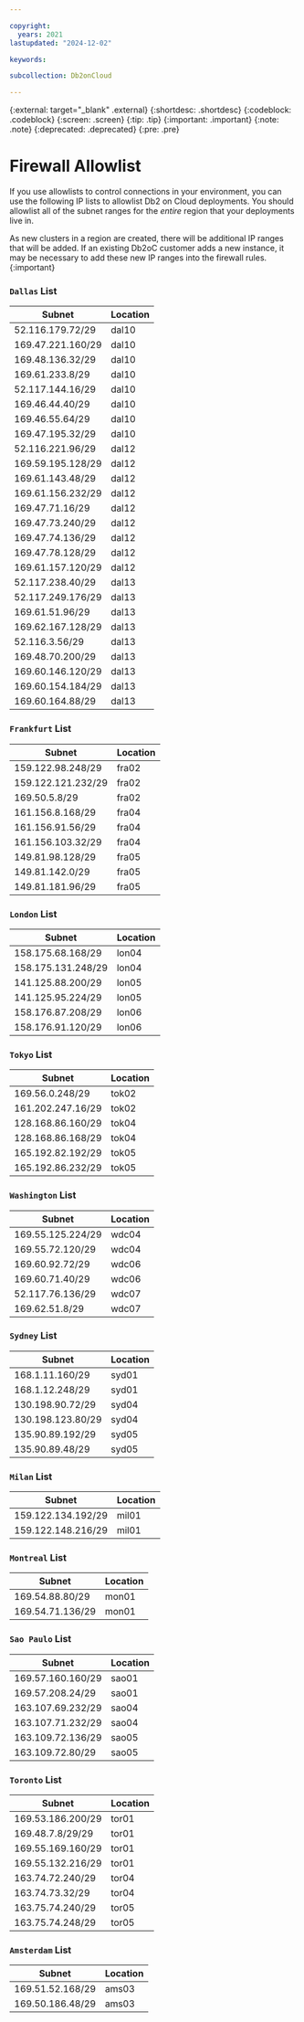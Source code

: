 ```yaml
---

copyright:
  years: 2021
lastupdated: "2024-12-02"

keywords:

subcollection: Db2onCloud

---
```


<!-- Attribute definitions --> 
{:external: target="_blank" .external}
{:shortdesc: .shortdesc}
{:codeblock: .codeblock}
{:screen: .screen}
{:tip: .tip}
{:important: .important}
{:note: .note}
{:deprecated: .deprecated}
{:pre: .pre}

# Firewall Allowlist

If you use allowlists to control connections in your environment, you can use the following IP lists to allowlist Db2 on Cloud deployments. You should allowlist all of the subnet ranges for the _entire_ region that your deployments live in.

As new clusters in a region are created, there will be additional IP ranges that will be added. If an existing Db2oC customer adds a new instance, it may be necessary to add these new IP ranges into the firewall rules.
{:important}

### `Dallas` List
Subnet | Location
-- | --
52.116.179.72/29 | dal10
169.47.221.160/29 | dal10
169.48.136.32/29 | dal10
169.61.233.8/29 | dal10
52.117.144.16/29 | dal10
169.46.44.40/29 | dal10
169.46.55.64/29 | dal10
169.47.195.32/29 | dal10
52.116.221.96/29 | dal12
169.59.195.128/29 | dal12
169.61.143.48/29 | dal12
169.61.156.232/29 | dal12
169.47.71.16/29 | dal12
169.47.73.240/29 | dal12
169.47.74.136/29 | dal12
169.47.78.128/29 | dal12
169.61.157.120/29 | dal12
52.117.238.40/29 | dal13
52.117.249.176/29 | dal13
169.61.51.96/29 | dal13
169.62.167.128/29 | dal13
52.116.3.56/29 | dal13
169.48.70.200/29 | dal13
169.60.146.120/29 | dal13
169.60.154.184/29 | dal13
169.60.164.88/29 | dal13



### `Frankfurt` List
Subnet | Location
-- | --
159.122.98.248/29 | fra02
159.122.121.232/29 | fra02
169.50.5.8/29 | fra02
161.156.8.168/29 | fra04
161.156.91.56/29 | fra04
161.156.103.32/29 | fra04
149.81.98.128/29 | fra05
149.81.142.0/29 | fra05
149.81.181.96/29 | fra05


### `London` List
Subnet | Location
-- | --
158.175.68.168/29 | lon04
158.175.131.248/29 | lon04
141.125.88.200/29 | lon05
141.125.95.224/29 | lon05
158.176.87.208/29 | lon06
158.176.91.120/29 | lon06



### `Tokyo` List
Subnet | Location
-- | --
169.56.0.248/29 | tok02
161.202.247.16/29 | tok02
128.168.86.160/29 | tok04
128.168.86.168/29 | tok04
165.192.82.192/29 | tok05
165.192.86.232/29 | tok05

### `Washington` List
Subnet | Location
-- | --
169.55.125.224/29 | wdc04
169.55.72.120/29 | wdc04
169.60.92.72/29 | wdc06
169.60.71.40/29 | wdc06
52.117.76.136/29 | wdc07
169.62.51.8/29 | wdc07


### `Sydney` List
Subnet | Location
-- | --
168.1.11.160/29 | syd01
168.1.12.248/29 | syd01
130.198.90.72/29 | syd04
130.198.123.80/29 | syd04
135.90.89.192/29 | syd05
135.90.89.48/29 | syd05

### `Milan` List
Subnet | Location
-- | --
159.122.134.192/29 | mil01
159.122.148.216/29 | mil01

### `Montreal` List
Subnet | Location
-- | --
169.54.88.80/29 | mon01
169.54.71.136/29 | mon01


### `Sao Paulo` List
Subnet | Location
-- | --
169.57.160.160/29 | sao01
169.57.208.24/29 | sao01
163.107.69.232/29 | sao04
163.107.71.232/29 | sao04
163.109.72.136/29 | sao05
163.109.72.80/29 | sao05


### `Toronto` List
Subnet | Location
-- | --
169.53.186.200/29 | tor01
169.48.7.8/29/29 | tor01
169.55.169.160/29 | tor01
169.55.132.216/29 | tor01
163.74.72.240/29 | tor04
163.74.73.32/29 | tor04
163.75.74.240/29 | tor05
163.75.74.248/29 | tor05


### `Amsterdam` List
Subnet | Location
-- | --
169.51.52.168/29 | ams03
169.50.186.48/29 | ams03

